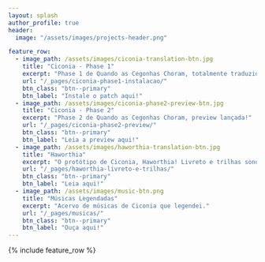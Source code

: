 ```yaml
---
layout: splash
author_profile: true
header:
  image: "/assets/images/projects-header.png"

feature_row:
  - image_path: /assets/images/ciconia-translation-btn.jpg
    title: "Ciconia - Phase 1"
    excerpt: "Phase 1 de Quando as Cegonhas Choram, totalmente traduzida para PT-BR!"
    url: "/_pages/ciconia-phase1-instalacao/"
    btn_class: "btn--primary"
    btn_label: "Instale o patch aqui!"
  - image_path: /assets/images/ciconia-phase2-preview-btn.jpg
    title: "Ciconia - Phase 2"
    excerpt: "Phase 2 de Quando as Cegonhas Choram, preview lançada!"
    url: "/_pages/ciconia-phase2-preview/"
    btn_class: "btn--primary"
    btn_label: "Leia a preview aqui!"
  - image_path: /assets/images/haworthia-translation-btn.jpg
    title: "Haworthia"
    excerpt: "O protótipo de Ciconia, Haworthia! Livreto e trilhas sonoras totalmente traduzidas."
    url: "/_pages/haworthia-livreto-e-trilhas/"
    btn_class: "btn--primary"
    btn_label: "Leia aqui!"
  - image_path: /assets/images/music-btn.png
    title: "Músicas Legendadas"
    excerpt: "Acervo de músicas de Ciconia que legendei."
    url: "/_pages/musicas/"
    btn_class: "btn--primary"
    btn_label: "Ouça aqui!"
---
```


{% include feature_row %}
